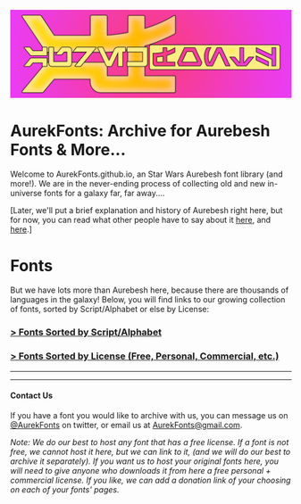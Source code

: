 [![AurekFonts Logo](https://github.com/AurekFonts/AurekFonts.github.io/blob/master/AurekFontsBanner.png?raw=true "AurekFonts Banner")](https://AurekFonts.github.io)
# AurekFonts: Archive for Aurebesh Fonts & More...

Welcome to AurekFonts.github.io, an Star Wars Aurebesh font library (and more!). We are in the never-ending process of collecting old and new in-universe fonts for a galaxy far, far away....

[Later, we'll put a brief explanation and history of Aurebesh right here, but for now, you can read what other people have to say about it [here](https://starwars.fandom.com/wiki/Aurebesh), and [here](https://web.archive.org/web/20110429204741/http://www.echostation.com/features/aurebesh.htm).]

# Fonts
But we have lots more than Aurebesh here, because there are thousands of languages in the galaxy! Below, you will find links to our growing collection of fonts, sorted by Script/Alphabet or else by License:
### [> Fonts Sorted by Script/Alphabet](https://github.com/AurekFonts/AurekFonts.github.io/wiki#fonts-sorted-by-scriptalphabet)
### [> Fonts Sorted by License (Free, Personal, Commercial, etc.)](https://github.com/AurekFonts/AurekFonts.github.io/wiki#fonts-sorted-by-license)

***
***

#### Contact Us
If you have a font you would like to archive with us, you can message us on [@AurekFonts](https://twitter.com/AurekFonts) on twitter, or email us at [AurekFonts@gmail.com](mailto:AurekFonts@gmail.com).

_Note: We do our best to host any font that has a free license. If a font is not free, we cannot host it here, but we can link to it, (and we will do our best to archive it separately). If you want us to host your original fonts here, you will need to give anyone who downloads it from here a free personal + commercial license. If you like, we can add a donation link of your choosing on each of your fonts' pages._
